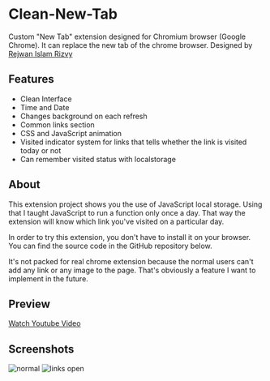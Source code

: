 # Clean-New-Tab
Custom "New Tab" extension designed for Chromium browser (Google Chrome). It can replace the new tab of the chrome browser. Designed by [Rejwan Islam Rizvy](https://www.linkedin.com/in/linked-rir360)
## Features
* Clean Interface
* Time and Date 
* Changes background on each refresh
* Common links section
* CSS and JavaScript animation
* Visited indicator system for links that tells whether the link is visited today or not
* Can remember visited status with localstorage
## About
This extension project shows you the use of JavaScript local storage. Using that I taught JavaScript to run a function only once a day. That way the extension will know which link you've visited on a particular day.

In order to try this extension, you don't have to install it on your browser. You can find the source code in the GitHub repository below. 

It's not packed for real chrome extension because the normal users can't add any link or any image to the page. That's obviously a feature I want to implement in the future.

## Preview
[Watch Youtube Video](https://youtu.be/BVyTt3QJfIA)
## Screenshots
![normal](https://user-images.githubusercontent.com/50569315/114199091-cfb68200-9975-11eb-88e3-6d585ef5ca7c.png)
![links open](https://user-images.githubusercontent.com/50569315/114199080-cd542800-9975-11eb-8318-fbb06d754f3d.png)
